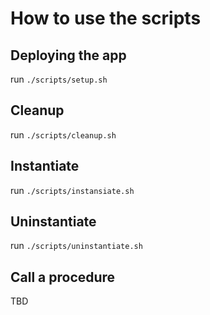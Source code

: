 # How to use the scripts

## Deploying the app

run `./scripts/setup.sh`

## Cleanup

run `./scripts/cleanup.sh`

## Instantiate

run `./scripts/instansiate.sh`

## Uninstantiate

run `./scripts/uninstantiate.sh`

## Call a procedure

TBD